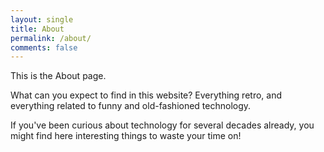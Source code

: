 ```yaml
---
layout: single
title: About
permalink: /about/
comments: false
---
```


This is the About page.

What can you expect to find in this website? Everything retro, and everything related to funny and old-fashioned technology.

If you've been curious about technology for several decades already, you might find here interesting things to waste your time on!
